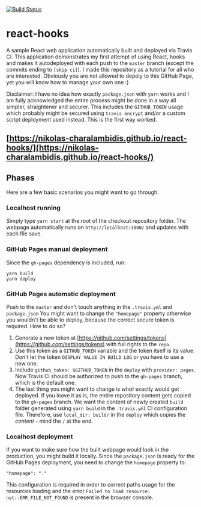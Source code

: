 [![Build Status](https://travis-ci.org/Nikolas-Charalambidis/react-hooks.svg?branch=master)](https://travis-ci.org/Nikolas-Charalambidis/react-hooks)

# react-hooks

A sample React web application automatically built and deployed via Travis CI. This application demonstrates my first attempt of using React, hooks and makes it autodeployed with each push to the `master` branch (except the commits ending to `[skip ci]`). I made this repository as a tutorial for all who are interested. Obviously you are not allowed to depoly to this GitHub Page, yet you will know how to manage your own one :)

Disclaimer: I have no idea how exactly `package.json` with `yarn` works and I am fully acknowledged the entire process might be done in a way all simpler, straightener and securer. This includes the `GITHUB_TOKEN` usage which probably might be secured using `travis encrypt` and/or a custom script deployment used instead. This is the first way worked.

## [https://nikolas-charalambidis.github.io/react-hooks/](https://nikolas-charalambidis.github.io/react-hooks/)

## Phases

Here are a few basic scenarios you might want to go through.

### Localhost running

Simply type `yarn start` at the root of the checkout repository folder. The webpage automatically runs on `http://localhost:3000/` and updates with each file save.

### GitHub Pages manual deployment

Since the `gh-pages` dependency is included, run:

    yarn build
    yarn deploy
    
### GitHub Pages automatic deployment

Push to the `master` and don't touch anything in the `.travis.yml` and `package.json` You might want to change the `"homepage"` property otherwise you wouldn't be able to deploy, because the correct secure token is required. How to do so?

 1. Generate a new token at [https://github.com/settings/tokens](https://github.com/settings/tokens) with full rights to the `repo`.
 2. Use this token as a `GITHUB_TOKEN` variable and the token itself is its value. Don't let the token `DISPLAY VALUE IN BUILD LOG` or you have to use a new one.
 3. Include `github_token: $GITHUB_TOKEN` in the `deploy` with `provider: pages`. Now Travis CI should be authorized to push to the `gh-pages` branch, which is the default one.
 4. The last thing you might want to change is *what* exactly would get deployed. If you leave it as is, the entire repository content gets copied to the `gh-pages` branch. We want the content of newly created `build` folder generated using `yarn build` in the `.travis.yml` CI configuration file. Therefore, use `local_dir: build/` in the `deploy` which copies the *content* - mind the `/` at the end.

### Localhost deployment

If you want to make sure how the built webpage would look in the production, you might build it locally. Since the `package.json` is ready for the GitHub Pages deployment, you need to change the `homepage` property to:

    "homepage": "."
    
This configuration is required in order to correct paths usage for the resources loading and the error `Failed to load resource: net::ERR_FILE_NOT_FOUND` is present in the browser console. 

